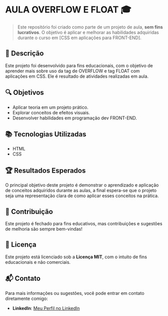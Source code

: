 # AULA OVERFLOW E FLOAT 🎓

> Este repositório foi criado como parte de um projeto de aula, **sem fins lucrativos**. O objetivo é aplicar e melhorar as habilidades adquiridas durante o curso em [CSS em aplicações para FRONT-END].

## 📝 Descrição

Este projeto foi desenvolvido para fins educacionais, com o objetivo de aprender mais sobre uso da tag de OVERFLOW e tag FLOAT com aplicações em CSS. Ele é resultado de atividades realizadas em aula.

## 🔍 Objetivos

- Aplicar teoria em um projeto prático.
- Explorar conceitos de efeitos visuais.
- Desenvolver habilidades em programação dev FRONT-END.

## 📚 Tecnologias Utilizadas

- HTML
- CSS

## 🏆 Resultados Esperados

O principal objetivo deste projeto é demonstrar o aprendizado e aplicação de conceitos adquiridos durante as aulas, a final espera-se que o projeto seja uma representação clara de como aplicar esses conceitos na prática.

## 🤝 Contribuição

Este projeto é fechado para fins educativos, mas contribuições e sugestões de melhoria são sempre bem-vindas! 

## 📜 Licença

Este projeto está licenciado sob a **Licença MIT**, com o intuito de fins educacionais e não comerciais.

## 📬 Contato

Para mais informações ou sugestões, você pode entrar em contato diretamente comigo:

- **LinkedIn**: [Meu Perfil no LinkedIn](https://www.linkedin.com/in/samuel-fernandes-761aa9334)

